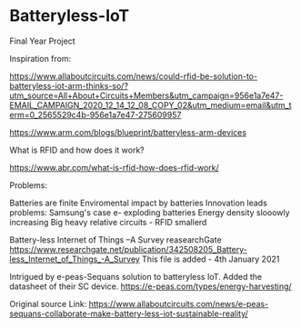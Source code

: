 # Batteryless-IoT
Final Year Project


Inspiration from:

https://www.allaboutcircuits.com/news/could-rfid-be-solution-to-batteryless-iot-arm-thinks-so/?utm_source=All+About+Circuits+Members&utm_campaign=956e1a7e47-EMAIL_CAMPAIGN_2020_12_14_12_08_COPY_02&utm_medium=email&utm_term=0_2565529c4b-956e1a7e47-275609957

https://www.arm.com/blogs/blueprint/batteryless-arm-devices


What is RFID and how does it work?

https://www.abr.com/what-is-rfid-how-does-rfid-work/


Problems:

Batteries are finite
Enviromental impact by batteries
Innovation leads problems: Samsung's case e- exploding batteries
Energy density slooowly increasing
Big heavy relative circuits - RFID smallerd


Battery-less Internet of Things –A Survey reasearchGate https://www.researchgate.net/publication/342508205_Battery-less_Internet_of_Things_-A_Survey
This file is added - 4th January 2021


Intrigued by e-peas-Sequans solution to batteryless IoT. Added the datasheet of their SC device.
https://e-peas.com/types/energy-harvesting/

Original source Link: https://www.allaboutcircuits.com/news/e-peas-sequans-collaborate-make-battery-less-iot-sustainable-reality/
